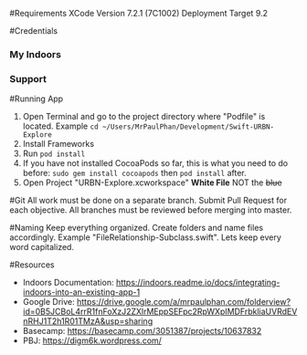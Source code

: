 #Requirements
XCode Version 7.2.1 (7C1002)
Deployment Target 9.2

#Credentials
### My Indoors

### Support

#Running App
1. Open Terminal and go to the project directory where "Podfile" is located. Example `cd ~/Users/MrPaulPhan/Development/Swift-URBN-Explore`
2. Install Frameworks
  1. Run `pod install`
  2. If you have not installed CocoaPods so far, this is what you need to do before: `sudo gem install cocoapods` then `pod install` after.
3. Open Project "URBN-Explore.xcworkspace" **White File** NOT the ~~blue~~

#Git
All work must be done on a separate branch. Submit Pull Request for each objective. All branches must be reviewed before merging into master.

#Naming
Keep everything organized. Create folders and name files accordingly. Example "FileRelationship-Subclass.swift". Lets keep every word capitalized.  

#Resources
+ Indoors Documentation: https://indoors.readme.io/docs/integrating-indoors-into-an-existing-app-1
+ Google Drive: https://drive.google.com/a/mrpaulphan.com/folderview?id=0B5JCBoL4rrR1fnFoXzJ2ZXlrMEppSEFpc2RpWXpIMDFrbkliaUVRdEVnRHJ1T2h1R01TMzA&usp=sharing
+ Basecamp: https://basecamp.com/3051387/projects/10637832
+ PBJ: https://digm6k.wordpress.com/
